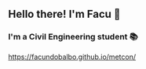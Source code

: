 
## Hello there! I'm Facu 👋
### I'm a Civil Engineering student 📚


https://facundobalbo.github.io/metcon/
